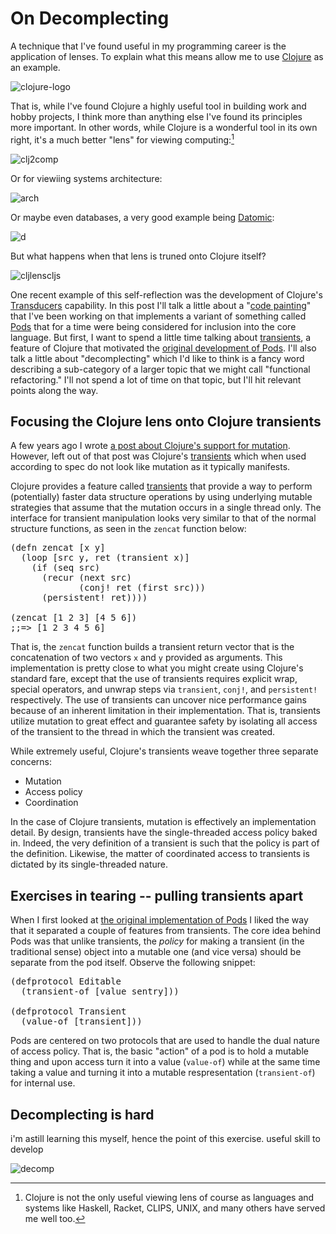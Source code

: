 # On Decomplecting

A technique that I've found useful in my programming career is the application of lenses.  To explain what this means allow me to use [Clojure](http://www.clojure.org) as an example.

![clojure-logo](https://farm9.staticflickr.com/8638/16548618428_8a14452fc2_o_d.png)

That is, while I've found Clojure a highly useful tool in building work and hobby projects, I think more than anything else I've found its principles more important.  In other words, while Clojure is a wonderful tool in its own right, it's a much better "lens" for viewing computing:[^others]

![clj2comp](https://farm9.staticflickr.com/8566/16734968101_172cf52eef_d.jpg)

Or for viewiing systems architecture:

![arch](https://farm9.staticflickr.com/8636/16710288236_1f4eb6d949_o_d.png)

Or maybe even databases, a very good example being [Datomic](http://www.datomic.com):

![d](https://farm9.staticflickr.com/8590/16116224773_7328432de5_o_d.png)

But what happens when that lens is truned onto Clojure itself?

![cljlenscljs](https://farm9.staticflickr.com/8639/16736176715_4ce2116a32_o_d.png)

One recent example of this self-reflection was the development of Clojure's [Transducers](http://blog.cognitect.com/blog/2014/8/6/transducers-are-coming) capability.  In this post I'll talk a little about a "[code painting](http://blog.fogus.me/2015/02/16/code-painting/)" that I've been working on that implements a variant of something called [Pods](http://www.infoq.com/interviews/hickey-clojure-protocols) that for a time were being considered for inclusion into the core language.  But first, I want to spend a little time talking about [transients](http://clojure.org/transients), a feature of Clojure that motivated the [original development of Pods](https://gist.github.com/richhickey/306174).  I'll also talk a little about "decomplecting" which I'd like to think is a fancy word describing a sub-category of a larger topic that we might call "functional refactoring."  I'll not spend a lot of time on that topic, but I'll hit relevant points along the way.

[^others]: Clojure is not the only useful viewing lens of course as languages and systems like Haskell, Racket, CLIPS, UNIX, and many others have served me well too.

## Focusing the Clojure lens onto Clojure transients

A few years ago I wrote [a post about Clojure's support for mutation](http://blog.fogus.me/2011/07/12/no-stinking-mutants/).  However, left out of that post was Clojure's [transients](http://clojure.org/transients) which when used according to spec do not look like mutation as it typically manifests.  

Clojure provides a feature called [transients](http://clojure.org/transients) that provide a way to perform (potentially) faster data structure operations by using underlying mutable strategies that assume that the mutation occurs in a single thread only. The interface for transient manipulation looks very similar to that of the normal structure functions, as seen in the `zencat` function below:

<pre class="prettyprint lang-clj">
(defn zencat [x y] 
  (loop [src y, ret (transient x)]
    (if (seq src) 
      (recur (next src) 
             (conj! ret (first src)))
      (persistent! ret))))
    
(zencat [1 2 3] [4 5 6])
;;=> [1 2 3 4 5 6]
</pre>

That is, the `zencat` function builds a transient return vector that is the concatenation of two vectors `x` and `y` provided as arguments.  This implementation is pretty close to what you might create using Clojure's standard fare, except that the use of transients requires explicit wrap, special operators, and unwrap steps via `transient`, `conj!`, and `persistent!` respectively.  The use of transients can uncover nice performance gains because of an inherent limitation in their implementation.  That is, transients utilize mutation to great effect and guarantee safety by isolating all access of the transient to the thread in which the transient was created.

While extremely useful, Clojure's transients weave together three separate concerns:

 - Mutation
 - Access policy
 - Coordination

In the case of Clojure transients, mutation is effectively an implementation detail.  By design, transients have the single-threaded access policy baked in.  Indeed, the very definition of a transient is such that the policy is part of the definition.  Likewise, the matter of coordinated access to transients is dictated by its single-threaded nature.

## Exercises in tearing -- pulling transients apart

When I first looked at [the original implementation of Pods](https://gist.github.com/richhickey/306174) I liked the way that it separated a couple of features from transients.  The core idea behind Pods was that unlike transients, the *policy* for making a transient (in the traditional sense) object into a mutable one (and vice versa) should be separate from the pod itself.  Observe the following snippet:

<pre class="prettyprint lang-clj">
(defprotocol Editable
  (transient-of [value sentry]))
 
(defprotocol Transient
  (value-of [transient]))
</pre>

Pods are centered on two protocols that are used to handle the dual nature of access policy.  That is, the basic "action" of a pod is to hold a mutable thing and upon access turn it into a value (`value-of`) while at the same time taking a value and turning it into a mutable respresentation (`transient-of`) for internal use.

## Decomplecting is hard

i'm astill learning this myself, hence the point of this exercise.  useful skill to develop


![decomp](https://farm9.staticflickr.com/8572/16001280194_0c3bc45a6d_d.jpg)


